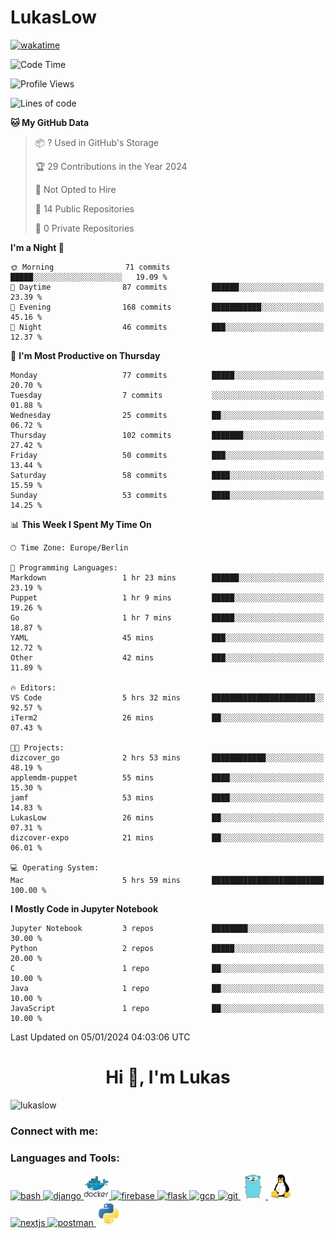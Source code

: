 # LukasLow

[![wakatime](https://wakatime.com/badge/user/fe20e3cc-9d58-4b87-b19d-591cbffd8134.svg)](https://wakatime.com/@fe20e3cc-9d58-4b87-b19d-591cbffd8134)





<!--START_SECTION:waka-->
![Code Time](http://img.shields.io/badge/Code%20Time-8%20hrs%2038%20mins-blue)

![Profile Views](http://img.shields.io/badge/Profile%20Views-13-blue)

![Lines of code](https://img.shields.io/badge/From%20Hello%20World%20I%27ve%20Written-3.3%20million%20lines%20of%20code-blue)

**🐱 My GitHub Data** 

> 📦 ? Used in GitHub's Storage 
 > 
> 🏆 29 Contributions in the Year 2024
 > 
> 🚫 Not Opted to Hire
 > 
> 📜 14 Public Repositories 
 > 
> 🔑 0 Private Repositories 
 > 
**I'm a Night 🦉** 

```text
🌞 Morning                71 commits          █████░░░░░░░░░░░░░░░░░░░░   19.09 % 
🌆 Daytime                87 commits          ██████░░░░░░░░░░░░░░░░░░░   23.39 % 
🌃 Evening                168 commits         ███████████░░░░░░░░░░░░░░   45.16 % 
🌙 Night                  46 commits          ███░░░░░░░░░░░░░░░░░░░░░░   12.37 % 
```
📅 **I'm Most Productive on Thursday** 

```text
Monday                   77 commits          █████░░░░░░░░░░░░░░░░░░░░   20.70 % 
Tuesday                  7 commits           ░░░░░░░░░░░░░░░░░░░░░░░░░   01.88 % 
Wednesday                25 commits          ██░░░░░░░░░░░░░░░░░░░░░░░   06.72 % 
Thursday                 102 commits         ███████░░░░░░░░░░░░░░░░░░   27.42 % 
Friday                   50 commits          ███░░░░░░░░░░░░░░░░░░░░░░   13.44 % 
Saturday                 58 commits          ████░░░░░░░░░░░░░░░░░░░░░   15.59 % 
Sunday                   53 commits          ████░░░░░░░░░░░░░░░░░░░░░   14.25 % 
```


📊 **This Week I Spent My Time On** 

```text
🕑︎ Time Zone: Europe/Berlin

💬 Programming Languages: 
Markdown                 1 hr 23 mins        ██████░░░░░░░░░░░░░░░░░░░   23.19 % 
Puppet                   1 hr 9 mins         █████░░░░░░░░░░░░░░░░░░░░   19.26 % 
Go                       1 hr 7 mins         █████░░░░░░░░░░░░░░░░░░░░   18.87 % 
YAML                     45 mins             ███░░░░░░░░░░░░░░░░░░░░░░   12.72 % 
Other                    42 mins             ███░░░░░░░░░░░░░░░░░░░░░░   11.89 % 

🔥 Editors: 
VS Code                  5 hrs 32 mins       ███████████████████████░░   92.57 % 
iTerm2                   26 mins             ██░░░░░░░░░░░░░░░░░░░░░░░   07.43 % 

🐱‍💻 Projects: 
dizcover_go              2 hrs 53 mins       ████████████░░░░░░░░░░░░░   48.19 % 
applemdm-puppet          55 mins             ████░░░░░░░░░░░░░░░░░░░░░   15.30 % 
jamf                     53 mins             ████░░░░░░░░░░░░░░░░░░░░░   14.83 % 
LukasLow                 26 mins             ██░░░░░░░░░░░░░░░░░░░░░░░   07.31 % 
dizcover-expo            21 mins             ██░░░░░░░░░░░░░░░░░░░░░░░   06.01 % 

💻 Operating System: 
Mac                      5 hrs 59 mins       █████████████████████████   100.00 % 
```

**I Mostly Code in Jupyter Notebook** 

```text
Jupyter Notebook         3 repos             ████████░░░░░░░░░░░░░░░░░   30.00 % 
Python                   2 repos             █████░░░░░░░░░░░░░░░░░░░░   20.00 % 
C                        1 repo              ██░░░░░░░░░░░░░░░░░░░░░░░   10.00 % 
Java                     1 repo              ██░░░░░░░░░░░░░░░░░░░░░░░   10.00 % 
JavaScript               1 repo              ██░░░░░░░░░░░░░░░░░░░░░░░   10.00 % 
```




 Last Updated on 05/01/2024 04:03:06 UTC
<!--END_SECTION:waka-->









<h1 align="center">Hi 👋, I'm Lukas</h1>
<p align="left"> <img src="https://komarev.com/ghpvc/?username=lukaslow&label=Profile%20views&color=0e75b6&style=flat" alt="lukaslow" /> </p>

<h3 align="left">Connect with me:</h3>
<p align="left">
</p>

<h3 align="left">Languages and Tools:</h3>
<p align="left"> <a href="https://www.gnu.org/software/bash/" target="_blank" rel="noreferrer"> <img src="https://www.vectorlogo.zone/logos/gnu_bash/gnu_bash-icon.svg" alt="bash" width="40" height="40"/> </a> <a href="https://www.djangoproject.com/" target="_blank" rel="noreferrer"> <img src="https://cdn.worldvectorlogo.com/logos/django.svg" alt="django" width="40" height="40"/> </a> <a href="https://www.docker.com/" target="_blank" rel="noreferrer"> <img src="https://raw.githubusercontent.com/devicons/devicon/master/icons/docker/docker-original-wordmark.svg" alt="docker" width="40" height="40"/> </a> <a href="https://firebase.google.com/" target="_blank" rel="noreferrer"> <img src="https://www.vectorlogo.zone/logos/firebase/firebase-icon.svg" alt="firebase" width="40" height="40"/> </a> <a href="https://flask.palletsprojects.com/" target="_blank" rel="noreferrer"> <img src="https://www.vectorlogo.zone/logos/pocoo_flask/pocoo_flask-icon.svg" alt="flask" width="40" height="40"/> </a> <a href="https://cloud.google.com" target="_blank" rel="noreferrer"> <img src="https://www.vectorlogo.zone/logos/google_cloud/google_cloud-icon.svg" alt="gcp" width="40" height="40"/> </a> <a href="https://git-scm.com/" target="_blank" rel="noreferrer"> <img src="https://www.vectorlogo.zone/logos/git-scm/git-scm-icon.svg" alt="git" width="40" height="40"/> </a> <a href="https://golang.org" target="_blank" rel="noreferrer"> <img src="https://raw.githubusercontent.com/devicons/devicon/master/icons/go/go-original.svg" alt="go" width="40" height="40"/> </a> <a href="https://www.linux.org/" target="_blank" rel="noreferrer"> <img src="https://raw.githubusercontent.com/devicons/devicon/master/icons/linux/linux-original.svg" alt="linux" width="40" height="40"/> </a> <a href="https://nextjs.org/" target="_blank" rel="noreferrer"> <img src="https://cdn.worldvectorlogo.com/logos/nextjs-2.svg" alt="nextjs" width="40" height="40"/> </a> <a href="https://postman.com" target="_blank" rel="noreferrer"> <img src="https://www.vectorlogo.zone/logos/getpostman/getpostman-icon.svg" alt="postman" width="40" height="40"/> </a> <a href="https://www.python.org" target="_blank" rel="noreferrer"> <img src="https://raw.githubusercontent.com/devicons/devicon/master/icons/python/python-original.svg" alt="python" width="40" height="40"/> </a> </p>
